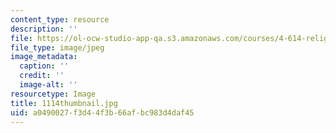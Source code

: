 ```yaml
---
content_type: resource
description: ''
file: https://ol-ocw-studio-app-qa.s3.amazonaws.com/courses/4-614-religious-architecture-and-islamic-cultures-fall-2002/a0490027f3d44f3b66afbc983d4daf45_1114thumbnail.jpg
file_type: image/jpeg
image_metadata:
  caption: ''
  credit: ''
  image-alt: ''
resourcetype: Image
title: 1114thumbnail.jpg
uid: a0490027-f3d4-4f3b-66af-bc983d4daf45
---
```


